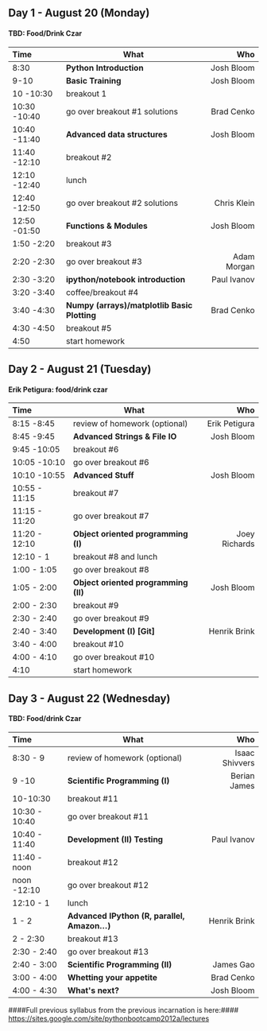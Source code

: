 ## Day 1 - August 20 (Monday) ###

#### TBD: Food/Drink Czar ####


 Time |  What | Who 
:---- | ----- | ---: | 
8:30 | **Python Introduction** | Josh Bloom
9-10 | **Basic Training** | Josh Bloom
10     -10:30 | breakout 1  |
10:30  -10:40 | go over breakout #1 solutions | Brad Cenko
10:40  -11:40 | **Advanced data structures** | Josh Bloom
11:40  -12:10 | breakout #2 |
12:10  -12:40 | lunch |
12:40  -12:50 | go over breakout #2 solutions | Chris Klein
12:50  -01:50 | **Functions & Modules** |Josh Bloom
1:50    -2:20 | breakout #3 |
2:20    -2:30 | go over breakout #3 | Adam Morgan  
2:30    -3:20 | **ipython/notebook introduction** | Paul Ivanov
3:20    -3:40 | coffee/breakout #4 |
3:40    -4:30 | **Numpy (arrays)/matplotlib Basic Plotting** | Brad Cenko
4:30    -4:50 | breakout #5  |
4:50          | start homework |
 
 
## Day 2  - August 21 (Tuesday) ##
#### Erik Petigura: food/drink czar ####

 Time |  What | Who 
:---- | ----- | ---: | 
8:15    -8:45 |  review of homework (optional) | Erik Petigura
8:45    -9:45 | **Advanced Strings & File IO**  |Josh Bloom
9:45    -10:05 | breakout #6 |
10:05   -10:10 | go over breakout #6 |
10:10   -10:55 | **Advanced Stuff** | Josh Bloom
10:55 - 11:15  | breakout #7  |
11:15 - 11:20  | go over breakout #7| 
11:20 - 12:10  | **Object oriented programming (I)**  | Joey Richards
12:10 - 1      | breakout #8 and lunch |
1:00 - 1:05    | go over breakout #8 |
1:05 - 2:00    | **Object oriented programming (II)** | Josh Bloom
2:00 - 2:30    | breakout #9 |
2:30 - 2:40    | go over breakout #9 |
2:40 - 3:40    | **Development (I) [Git]** | Henrik Brink
3:40 - 4:00    | breakout #10 |
4:00 - 4:10    | go over breakout #10 |
4:10           |  start homework |

## Day 3  - August 22 (Wednesday) ##
#### TBD: Food/drink Czar ####

 Time |  What | Who 
:---- | ----- | ---: | 
8:30 - 9 | review of homework (optional)  | Isaac Shivvers
9     -10 | **Scientific Programming (I)**   | Berian James
10-10:30  | breakout #11 |
10:30 - 10:40 | go over breakout #11 |
10:40 - 11:40  |**Development (II) Testing** | Paul Ivanov
11:40 - noon   |breakout #12 |
noon   -12:10  |go over breakout #12
12:10   - 1   | lunch
1 - 2         | **Advanced IPython (R, parallel, Amazon…)**  | Henrik Brink
2 - 2:30      | breakout #13|
2:30 - 2:40   |go over breakout #13 |
2:40 - 3:00   |**Scientific Programming (II)** | James Gao
3:00 - 4:00   |**Whetting your appetite**  | Brad Cenko
4:00 - 4:30   | **What's next?** | Josh Bloom

####Full previous syllabus from the previous incarnation is here:####
https://sites.google.com/site/pythonbootcamp2012a/lectures
